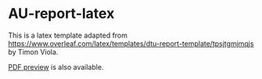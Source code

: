 # AU-report-latex

This is a latex template adapted from https://www.overleaf.com/latex/templates/dtu-report-template/tpsjtgmjmqjs by Timon Viola.

[PDF preview](AU_report_latex.pdf) is also available. 